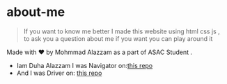 # about-me

> If you want to know me better I made this website using html css js , to ask you a question about me 
> if you want you can play around it 



Made with ♥ by Mohmmad Alazzam as a part of  ASAC Student .

* Iam Duha Alazzam I was Navigator on:[this repo](https://github.com/duhaalazzam/project201-1/pull/1)
* And I was Driver on: [this repo](https://github.com/MohdAzzam/about-me/pull/2)
